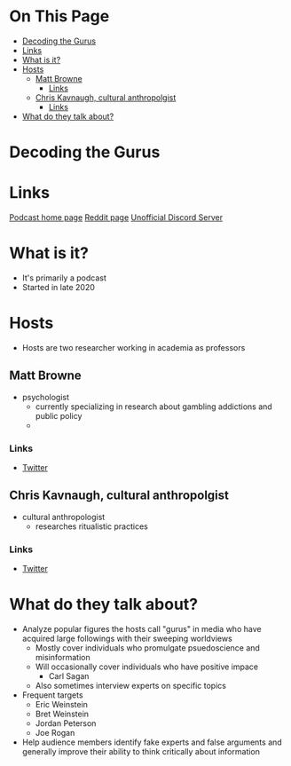 # On This Page

- [Decoding the Gurus](#decoding-the-gurus)
- [Links](#links)
- [What is it?](#what-is-it)
- [Hosts](#hosts)
    - [Matt Browne](#matt-browne)
        - [Links](#links-2)
    - [Chris Kavnaugh, cultural anthropolgist](#chris-kavnaugh-cultural-anthropolgist)
        - [Links](#links-3)
- [What do they talk about?](#what-do-they-talk-about)

# Decoding the Gurus

# Links

[Podcast home page](https://decoding-the-gurus.captivate.fm)
[Reddit page](https://www.reddit.com/r/DecodingTheGurus/)
[Unofficial Discord Server](https://discord.gg/z3krx3CX)


# What is it?
* It's primarily a podcast
* Started in late 2020

# Hosts
* Hosts are two researcher working in academia as professors

## Matt Browne
* psychologist
    * currently specializing in research about gambling addictions and public policy 
    * 
### Links
* [Twitter](https://twitter.com/arthurcdent)

## Chris Kavnaugh, cultural anthropolgist
* cultural anthropologist 
    * researches ritualistic practices

### Links
* [Twitter](https://twitter.com/C_Kavanagh)

# What do they talk about?
* Analyze popular figures the hosts call "gurus" in media who have acquired large followings with their sweeping worldviews
    * Mostly cover individuals who promulgate psuedoscience and misinformation 
    * Will occasionally cover individuals who have positive impace
        * Carl Sagan 
    * Also sometimes interview experts on specific topics
* Frequent targets
    * Eric Weinstein
    * Bret Weinstein
    * Jordan Peterson
    * Joe Rogan
* Help audience members identify fake experts and false arguments and generally improve their ability to think critically about information

